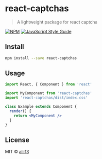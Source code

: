 # react-captchas

> A lightweight package for react captcha

[![NPM](https://img.shields.io/npm/v/react-captchas.svg)](https://www.npmjs.com/package/react-captchas) [![JavaScript Style Guide](https://img.shields.io/badge/code_style-standard-brightgreen.svg)](https://standardjs.com)

## Install

```bash
npm install --save react-captchas
```

## Usage

```jsx
import React, { Component } from 'react'

import MyComponent from 'react-captchas'
import 'react-captchas/dist/index.css'

class Example extends Component {
  render() {
    return <MyComponent />
  }
}
```

## License

MIT © [alii13](https://github.com/alii13)
